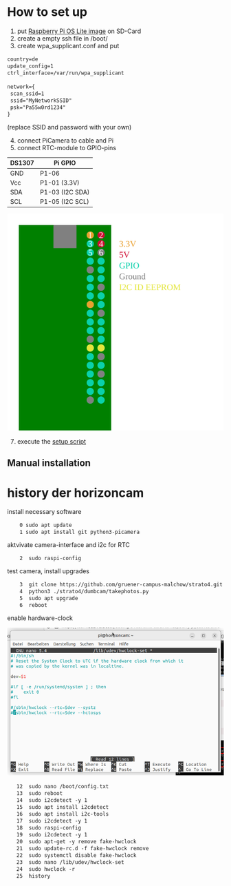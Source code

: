 # How to set up

1. put [Raspberry Pi OS Lite image](https://www.raspberrypi.com/software/) on SD-Card
2. create a empty ssh file in /boot/
3. create wpa_supplicant.conf and put
```
country=de
update_config=1
ctrl_interface=/var/run/wpa_supplicant

network={
 scan_ssid=1
 ssid="MyNetworkSSID"
 psk="Pa55w0rd1234"
}
```
(replace SSID and password with your own)

4. connect PiCamera to cable and Pi
5. connect RTC-module to GPIO-pins

| DS1307 |	Pi GPIO |
|---|---|
| GND |	P1-06 |
| Vcc	| P1-01 (3.3V) |
| SDA	| P1-03 (I2C SDA) |
| SCL	| P1-05 (I2C SCL) |

![GPIO Layout for Pi zero](/doc/RPIGPIO.svg)

7. execute the [setup script](/shared/setup.sh)

## Manual installation

# history der horizoncam

install necessary software
~~~
    0 sudo apt update
    1 sudo apt install git python3-picamera
~~~

aktvivate camera-interface and i2c for RTC

~~~
    2  sudo raspi-config
~~~

test camera, install upgrades

~~~
    3  git clone https://github.com/gruener-campus-malchow/strato4.git
    4  python3 ./strato4/dumbcam/takephotos.py 
    5  sudo apt upgrade
    6  reboot
~~~

enable hardware-clock

![should look like](uncomment_HW-clock.png)

~~~
   12  sudo nano /boot/config.txt
   13  sudo reboot
   14  sudo i2cdetect -y 1
   15  sudo apt install i2cdetect
   16  sudo apt install i2c-tools
   17  sudo i2cdetect -y 1
   18  sudo raspi-config
   19  sudo i2cdetect -y 1
   20  sudo apt-get -y remove fake-hwclock
   21  sudo update-rc.d -f fake-hwclock remove
   22  sudo systemctl disable fake-hwclock
   23  sudo nano /lib/udev/hwclock-set
   24  sudo hwclock -r
   25  history
~~~
